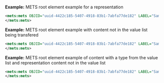 
**Example:** METS root element example for a representation

```xml
<mets:mets OBJID="uuid-4422c185-5407-4918-83b1-7abfa77de182" LABEL="Sample CS IP Information Package" TYPE="Database" CONTENTINFORMATIONTYPE="SIARD2" PROFILE="http://www.eark-project.com/METS/IP.xml" schemaLocation="http://www.loc.gov/METS/ http://www.loc.gov/standards/mets/mets.xsd http://www.w3.org/1999/xlink http://www.loc.gov/standards/mets/xlink.xsd https://DILCIS.eu/XML/METS/CSIPExtensionMETS https://DILCIS.eu/XML/METS/CSIPExtensionMETS/DILCISExtensionMETS.xsd">
</mets:mets>
```


**Example:** METS root element example with content not in the value list being transfered

```xml
<mets:mets OBJID="uuid-4422c185-5407-4918-83b1-7abfa77de182" LABEL="Sample CS IP Information Package" TYPE="OTHER" OTHERTYPE="Patterns" PROFILE="http://www.eark-project.com/METS/IP.xml" schemaLocation="http://www.loc.gov/METS/ http://www.loc.gov/standards/mets/mets.xsd http://www.w3.org/1999/xlink http://www.loc.gov/standards/mets/xlink.xsd https://DILCIS.eu/XML/METS/CSIPExtensionMETS https://DILCIS.eu/XML/METS/CSIPExtensionMETS/DILCISExtensionMETS.xsd">
</mets:mets>
```


**Example:** METS root element example of content with a type from the value list and representation content not in the value list

```xml
<mets:mets OBJID="uuid-4422c185-5407-4918-83b1-7abfa77de182" LABEL="Sample CS IP Information Package" TYPE="Datasets" CONTENTINFORMATIONTYPE="OTHER" OTHERCONTENTINFORMATIONTYPE="FGS Personal, version 1" PROFILE="http://www.eark-project.com/METS/IP.xml" schemaLocation="http://www.loc.gov/METS/ http://www.loc.gov/standards/mets/mets.xsd http://www.w3.org/1999/xlink http://www.loc.gov/standards/mets/xlink.xsd https://DILCIS.eu/XML/METS/CSIPExtensionMETS https://DILCIS.eu/XML/METS/CSIPExtensionMETS/DILCISExtensionMETS.xsd">
</mets:mets>
```


